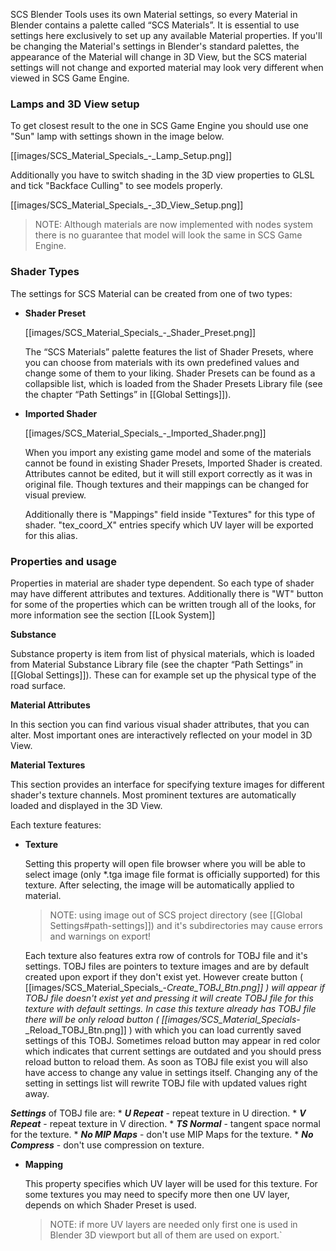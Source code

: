 SCS Blender Tools uses its own Material settings, so every Material in Blender contains a palette called “SCS Materials”. It is essential to use settings here exclusively to set up any available Material properties. If you'll be changing the Material's settings in Blender's standard palettes, the appearance of the Material will change in 3D View, but the SCS material settings will not change and exported material may look very different when viewed in SCS Game Engine.

### Lamps and 3D View setup

To get closest result to the one in SCS Game Engine you should use one "Sun" lamp with settings shown in the image below. 

[[images/SCS_Material_Specials_-_Lamp_Setup.png]]

Additionally you have to switch shading in the 3D view properties to GLSL and tick "Backface Culling" to see models properly.

[[images/SCS_Material_Specials_-_3D_View_Setup.png]]

> NOTE: Although materials are now implemented with nodes system there is no guarantee that model will look the same in SCS Game Engine.


### Shader Types

The settings for SCS Material can be created from one of two types:

* **Shader Preset**

  [[images/SCS_Material_Specials_-_Shader_Preset.png]]

  The “SCS Materials” palette features the list of Shader Presets, where you can choose from materials with its own predefined values and change some of them to your liking. Shader Presets can be found as a collapsible list, which is loaded from the Shader Presets Library file (see the chapter “Path Settings” in [[Global Settings]]).

* **Imported Shader**

  [[images/SCS_Material_Specials_-_Imported_Shader.png]]

  When you import any existing game model and some of the materials cannot be found in existing Shader Presets, Imported Shader is created. Attributes cannot be edited, but it will still export correctly as it was in original file. Though textures and their mappings can be changed for visual preview.
  
  Additionally there is "Mappings" field inside "Textures" for this type of shader. "tex_coord_X" entries specify which UV layer will be exported for this alias.


### Properties and usage

Properties in material are shader type dependent. So each type of shader may have different attributes and textures. Additionally there is "WT" button for some of the properties which can be written trough all of the looks, for more information see the section [[Look System]]

**Substance**

Substance property is item from list of physical materials, which is loaded from Material Substance Library file (see the chapter “Path Settings” in [[Global Settings]]). These can for example set up the physical type of the road surface.


**Material Attributes**

In this section you can find various visual shader attributes, that you can alter. Most important ones are interactively reflected on your model in 3D View.


**Material Textures**

This section provides an interface for specifying texture images for different shader's texture channels. Most prominent textures are automatically loaded and displayed in the 3D View.

Each texture features:
* **Texture**
  
  Setting this property will open file browser where you will be able to select image (only *.tga image file format is officially supported) for this texture. After selecting, the image will be automatically applied to material.

  > NOTE: using image out of SCS project directory (see [[Global Settings#path-settings]]) and it's subdirectories may cause errors and warnings on export!

  Each texture also features extra row of controls for TOBJ file and it's settings. TOBJ files are pointers to texture images and are by default created upon export if they don't exist yet. However create button ( [[images/SCS_Material_Specials_-_Create_TOBJ_Btn.png]] ) will appear if TOBJ file doesn't exist yet and pressing it will create TOBJ file for this texture with default settings. In case this texture already has TOBJ file there will be only reload button ( [[images/SCS_Material_Specials_-_Reload_TOBJ_Btn.png]] ) with which you can load currently saved settings of this TOBJ. Sometimes reload button may appear in red color which indicates that current settings are outdated and you should press reload button to reload them. As soon as TOBJ file exist you will also have access to change any value in settings itself. Changing any of the setting in settings list will rewrite TOBJ file with updated values right away.

 _**Settings**_ of TOBJ file are:
    * _**U Repeat**_ - repeat texture in U direction.
    * _**V Repeat**_ - repeat texture in V direction.
    * _**TS Normal**_  - tangent space normal for the texture.
    * _**No MIP Maps**_ - don't use MIP Maps for the texture.
    * _**No Compress**_ - don't use compression on texture.


* **Mapping**

  This property specifies which UV layer will be used for this texture. For some textures you may need to specify more then one UV layer, depends on which Shader Preset is used.
  
  > NOTE: if more UV layers are needed only first one is used in Blender 3D viewport but all of them are used on export.`